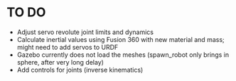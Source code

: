 # TO DO

- Adjust servo revolute joint limits and dynamics 
- Calculate inertial values using Fusion 360 with new material and mass; might need to add servos to URDF
- Gazebo currently does not load the meshes (spawn_robot only brings in sphere, after very long delay)
- Add controls for joints (inverse kinematics)